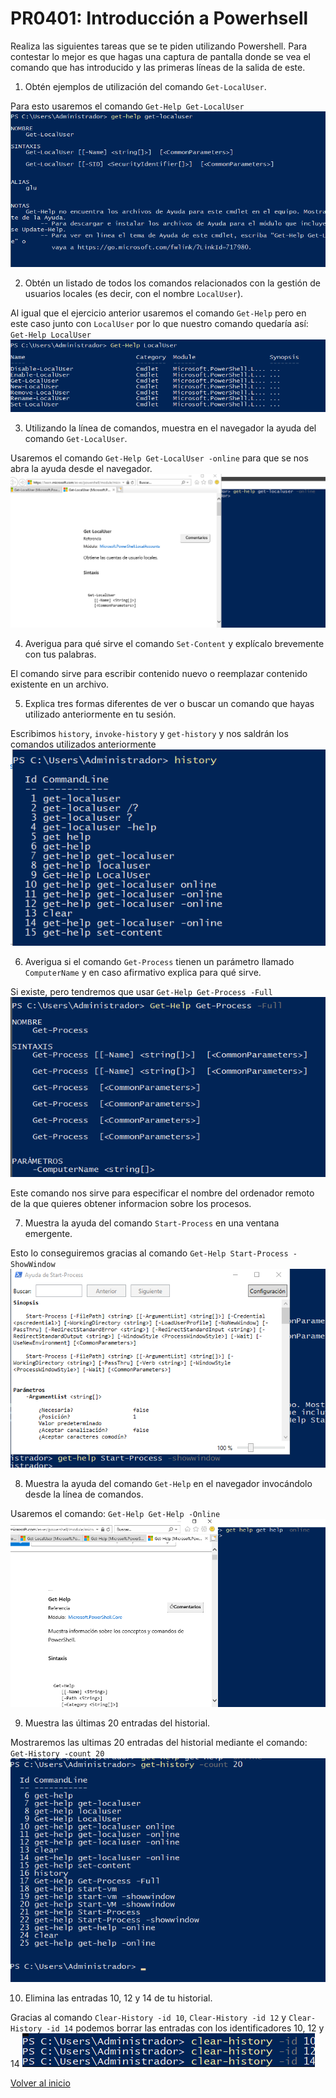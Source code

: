 # PR0401: Introducción a Powerhsell


Realiza las siguientes tareas que se te piden utilizando Powershell. Para contestar lo mejor es que hagas una captura de pantalla donde se vea el comando que has introducido y las primeras líneas de la salida de este.

1. Obtén ejemplos de utilización del comando `Get-LocalUser`.
   
Para esto usaremos el comando `Get-Help Get-LocalUser`
![gethelp](image.png)

2. Obtén un listado de todos los comandos relacionados con la gestión de usuarios locales (es decir, con el nombre `LocalUser`).

Al igual que el ejercicio anterior usaremos el comando `Get-Help` pero en este caso junto con `LocalUser` por lo que nuestro comando quedaría así: `Get-Help LocalUser`
![gethelp2](image-1.png)

3. Utilizando la línea de comandos, muestra en el navegador la ayuda del comando `Get-LocalUser`.

Usaremos el comando `Get-Help Get-LocalUser -online` para que se nos abra la ayuda desde el navegador.
![gethelponline](image-2.png)

4. Averigua para qué sirve el comando `Set-Content` y explícalo brevemente con tus palabras.
   
El comando sirve para escribir contenido nuevo o reemplazar contenido existente en un archivo.


5. Explica tres formas diferentes de ver o buscar un comando que hayas utilizado anteriormente en tu sesión.

Escribimos `history`, `invoke-history` y `get-history` y nos saldrán los comandos utilizados anteriormente
![history](image-3.png)

6. Averigua si el comando `Get-Process` tienen un parámetro llamado `ComputerName` y en caso afirmativo explica para qué sirve.

Si existe, pero tendremos que usar `Get-Help Get-Process -Full`  
![alt text](image-4.png)

Este comando nos sirve para especificar el nombre del ordenador remoto de la que quieres obtener informacion sobre los procesos.

7. Muestra la ayuda del comando `Start-Process` en una ventana emergente.

Esto lo conseguiremos gracias al comando `Get-Help Start-Process -ShowWindow`   
![alt text](image-5.png)

8.  Muestra la ayuda del comando `Get-Help` en el navegador invocándolo desde la línea de comandos.

Usaremos el comando: `Get-Help Get-Help -Online`
![alt text](image-6.png)

9.  Muestra las últimas 20 entradas del historial.
    
Mostraremos las ultimas 20 entradas del historial mediante el comando: `Get-History -count 20`
![alt text](image-7.png)

10.   Elimina las entradas 10, 12 y 14 de tu historial.

Gracias al comando `Clear-History -id 10`, `Clear-History -id 12` y `Clear-History -id 14` podemos borrar las entradas con los identificadores 10, 12 y 14
![alt text](image-8.png)

[Volver al inicio](./../../index.md)